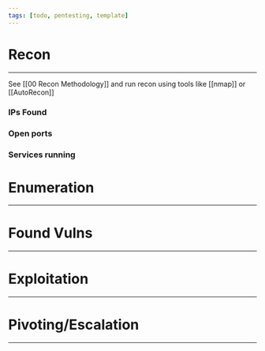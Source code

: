 ```yaml
---
tags: [todo, pentesting, template]
---
```

# Recon
----
See [[00 Recon Methodology]] and run recon using tools like [[nmap]] or [[AutoRecon]]
### IPs Found

### Open ports

### Services running


# Enumeration
----

# Found Vulns
----

# Exploitation
----

# Pivoting/Escalation
----
